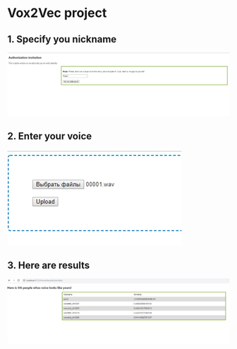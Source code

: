 # Vox2Vec project
## 1. Specify you nickname
![GitHub Logo](/Readme/Authorization.jpg)

## 2. Enter your voice
![GitHub Logo](/Readme/Drag.jpg)

## 3. Here are results
![nickname](/Readme/NearestUsersTable.jpg)
